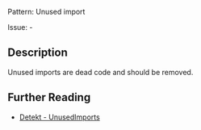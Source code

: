 Pattern: Unused import

Issue: -

## Description

Unused imports are dead code and should be removed.

## Further Reading

* [Detekt - UnusedImports](https://detekt.github.io/detekt/style.html#unusedimports)
